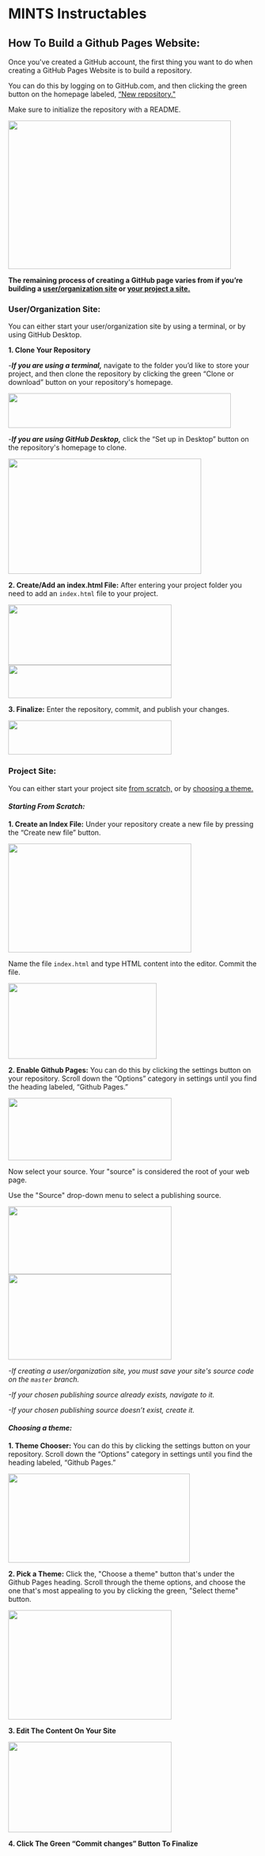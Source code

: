 # **MINTS Instructables**
## How To Build a Github Pages Website:

Once you've created a GitHub account, the first thing you want to do when creating a GitHub Pages Website is to build a repository.

You can do this by logging on to GitHub.com, and then clicking the green button on the homepage labeled, [“New repository."](https://github.com/new)

Make sure to initialize the repository with a README.

<img src="https://raw.githubusercontent.com/hannahzabie/Images/master/Screen%20Shot%202020-06-17%20at%202.28.27%20AM.png" width="450" height="300">

**The remaining process of creating a GitHub page varies from if you’re building a [user/organization site](https://mi3nts.github.io/instructables/#userorganization-site) or [your project a site.](https://mi3nts.github.io/instructables/#project-site)**

### **User/Organization Site:**

You can either start your user/organization site by using a terminal, or by using GitHub Desktop.

**1. Clone Your Repository**

-***If you are using a terminal,*** navigate to the folder you’d like to store your project, and then clone the repository by clicking the green “Clone or download” button on your repository's homepage. 

<img src="https://raw.githubusercontent.com/hannahzabie/Images/master/Screen%20Shot%202020-06-17%20at%203.18.12%20AM.png" width="450" height="70">

-***If you are using GitHub Desktop,*** click the “Set up in Desktop” button on the repository's homepage to clone.

<img src="https://raw.githubusercontent.com/hannahzabie/Images/master/Screen%20Shot%202020-06-17%20at%203.15.21%20AM.png" width="390" height="233">

**2. Create/Add an index.html File:** After entering your project folder you need to add an ```index.html``` file to your project.

<img src="https://raw.githubusercontent.com/hannahzabie/Images/master/Screen%20Shot%202020-06-17%20at%203.15.37%20AM.png" width="330" height="122">

<img src="https://raw.githubusercontent.com/hannahzabie/Images/master/Screen%20Shot%202020-06-17%20at%203.18.22%20AM.png" width="330" height="67">

**3. Finalize:** Enter the repository, commit, and publish your changes.

<img src="https://raw.githubusercontent.com/hannahzabie/Images/master/Screen%20Shot%202020-06-17%20at%203.18.31%20AM.png" width="330" height="69">

### **Project Site:**

You can either start your project site [from scratch,](https://mi3nts.github.io/instructables/#starting-from-scratch) or by [choosing a theme.](https://mi3nts.github.io/instructables/#choosing-a-theme)

#### ***Starting From Scratch:***
**1. Create an Index File:**
Under your repository create a new file by pressing the “Create new file” button. 

<img src="https://raw.githubusercontent.com/hannahzabie/Images/master/Screen%20Shot%202020-06-17%20at%203.21.38%20AM.png" width="370" height="220">

Name the file ```index.html``` and type HTML content into the editor. Commit the file.

<img src="https://raw.githubusercontent.com/hannahzabie/Images/master/Screen%20Shot%202020-06-17%20at%203.21.53%20AM.png" width="300" height="153">

**2. Enable Github Pages:**
You can do this by clicking the settings button on your repository. Scroll down the “Options” category in settings until you find the heading labeled, “Github Pages.” 

<img src="https://raw.githubusercontent.com/hannahzabie/Images/master/Screen%20Shot%202020-06-17%20at%203.19.24%20AM.png" width="330" height="126">

Now select your source. Your "source" is considered the root of your web page.

Use the "Source" drop-down menu to select a publishing source.

<img src="https://raw.githubusercontent.com/hannahzabie/Images/master/Screen%20Shot%202020-06-17%20at%203.19.36%20AM.png" width="330" height="137">

<img src="https://raw.githubusercontent.com/hannahzabie/Images/master/Screen%20Shot%202020-06-17%20at%203.22.30%20AM.png" width="330" height="173">

*-If creating a user/organization site, you must save your site's source code on the ```master``` branch.*

*-If your chosen publishing source already exists, navigate to it.*

*-If your chosen publishing source doesn’t exist, create it.*

#### ***Choosing a theme:***
**1. Theme Chooser:**
You can do this by clicking the settings button on your repository. Scroll down the “Options” category in settings until you find the heading labeled, “Github Pages.” 

<img style="-webkit-user-select: none;margin: auto;cursor: zoom-in;" src="https://raw.githubusercontent.com/hannahzabie/Images/master/Screen%20Shot%202020-06-17%20at%203.19.36%20AM.png" width="367" height="180">

**2. Pick a Theme:** Click the, "Choose a theme" button that's under the Github Pages heading. Scroll through the theme options, and choose the one that's most appealing to you by clicking the green, "Select theme" button.

<img src="https://raw.githubusercontent.com/hannahzabie/Images/master/Screen%20Shot%202020-06-17%20at%203.20.00%20AM.png" width="330" height="221">

**3. Edit The Content On Your Site**

<img src="https://raw.githubusercontent.com/hannahzabie/Images/master/Screen%20Shot%202020-06-17%20at%203.20.17%20AM.png" width="330" height="183">

**4. Click The Green “Commit changes” Button To Finalize**
